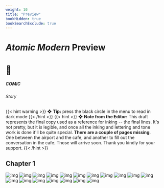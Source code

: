 ```yaml
---
weight: 10
title: "Preview"
bookHidden: true
bookSearchExclude: true
---
```

<style>
.markdown a {
color: var(--color-orange);
}
</style>

<div id="headerbox">
  <h1 class="title"><i>Atomic Modern</i> Preview</h1>
  <h1 class="emoji">🚏</h1>
</div>

<h5 span class="tag gray"> COMIC </h5>
<h6 span class="sitetag">Story</h6>

{{< hint warning >}}
❖ **Tip:** press the black circle in the menu to read in dark mode
{{< /hint >}}
{{< hint >}}
❖ **Note from the Editor:**
This draft represents the final copy used as a reference for inking -- the final lines. It's not pretty, but it is legible, and once all the inking and lettering and tone work is done it'll be quite special. **There are a couple of pages missing**. One between the airport and the cafe, and another to fill out the conversation in the cafe. Those will arrive soon. Thank you kindly for your support.
{{< /hint >}}

## Chapter 1

![img](/images/comics/drafts/Cover.jpg)
![img](/images/comics/drafts/1.jpg)
![img](/images/comics/drafts/2.jpg)
![img](/images/comics/drafts/3.jpg)
![img](/images/comics/drafts/4.jpg)
![img](/images/comics/drafts/5.jpg)
![img](/images/comics/drafts/6.jpg)
![img](/images/comics/drafts/7.jpg)
![img](/images/comics/drafts/8.jpg)
![img](/images/comics/drafts/9.jpg)
![img](/images/comics/drafts/10.jpg)
![img](/images/comics/drafts/11.jpg)
![img](/images/comics/drafts/12.jpg)
![img](/images/comics/drafts/13.jpg)
![img](/images/comics/drafts/14.jpg)
![img](/images/comics/drafts/15.jpg)
![img](/images/comics/drafts/16.jpg)
![img](/images/comics/drafts/17.jpg)
